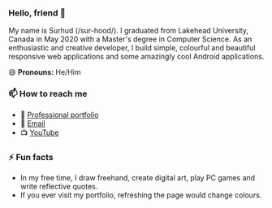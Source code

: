 ### Hello, friend 👋
My name is Surhud (/sur-hood/). I graduated from Lakehead University, Canada in May 2020 with a Master's degree in Computer Science. As an enthusiastic and creative developer, I build simple, colourful and beautiful responsive web applications and some amazingly cool Android applications.

😄 **Pronouns:** He/Him

### 📫 How to reach me
- 📄 [Professional portfolio](https://surhud004.github.io/)
- 📧 [Email](mailto:surhud004@gmail.com?subject=Hello%20from%20GitHub)
- 📺 [YouTube](https://www.youtube.com/channel/UC5YTtdFXW5Bi58Ai5LPXH5Q)

### ⚡ Fun facts
- In my free time, I draw freehand, create digital art, play PC games and write reflective quotes.
- If you ever visit my portfolio, refreshing the page would change colours.
